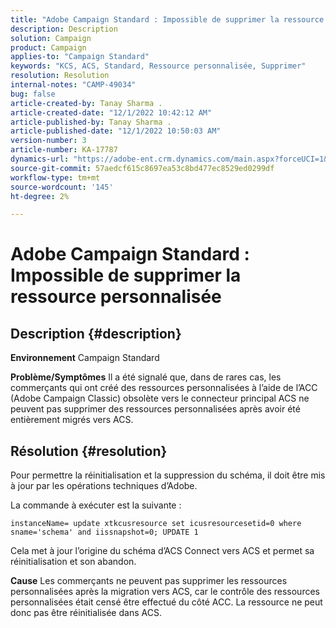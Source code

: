 ```yaml
---
title: "Adobe Campaign Standard : Impossible de supprimer la ressource personnalisée"
description: Description
solution: Campaign
product: Campaign
applies-to: "Campaign Standard"
keywords: "KCS, ACS, Standard, Ressource personnalisée, Supprimer"
resolution: Resolution
internal-notes: "CAMP-49034"
bug: false
article-created-by: Tanay Sharma .
article-created-date: "12/1/2022 10:42:12 AM"
article-published-by: Tanay Sharma .
article-published-date: "12/1/2022 10:50:03 AM"
version-number: 3
article-number: KA-17787
dynamics-url: "https://adobe-ent.crm.dynamics.com/main.aspx?forceUCI=1&pagetype=entityrecord&etn=knowledgearticle&id=45b12fca-6471-ed11-9562-6045bd006239"
source-git-commit: 57aedcf615c8697ea53c8bd477ec8529ed0299df
workflow-type: tm+mt
source-wordcount: '145'
ht-degree: 2%

---
```


# Adobe Campaign Standard : Impossible de supprimer la ressource personnalisée

## Description {#description}

<b>Environnement</b>
Campaign Standard


<b>Problème/Symptômes</b>
Il a été signalé que, dans de rares cas, les commerçants qui ont créé des ressources personnalisées à l’aide de l’ACC (Adobe Campaign Classic) obsolète vers le connecteur principal ACS ne peuvent pas supprimer des ressources personnalisées après avoir été entièrement migrés vers ACS.


## Résolution {#resolution}


Pour permettre la réinitialisation et la suppression du schéma, il doit être mis à jour par les opérations techniques d’Adobe.

La commande à exécuter est la suivante :

`instanceName= update xtkcusresource set icusresourcesetid=0 where sname='schema' and iissnapshot=0; UPDATE 1`

Cela met à jour l’origine du schéma d’ACS Connect vers ACS et permet sa réinitialisation et son abandon.


<b>Cause</b>
Les commerçants ne peuvent pas supprimer les ressources personnalisées après la migration vers ACS, car le contrôle des ressources personnalisées était censé être effectué du côté ACC. La ressource ne peut donc pas être réinitialisée dans ACS.
